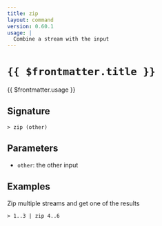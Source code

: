 ```yaml
---
title: zip
layout: command
version: 0.60.1
usage: |
  Combine a stream with the input
---
```


# `{{ $frontmatter.title }}`

<div style='white-space: pre-wrap;'>{{ $frontmatter.usage }}</div>

## Signature

```> zip (other)```

## Parameters

 -  `other`: the other input

## Examples

Zip multiple streams and get one of the results
```shell
> 1..3 | zip 4..6
```
